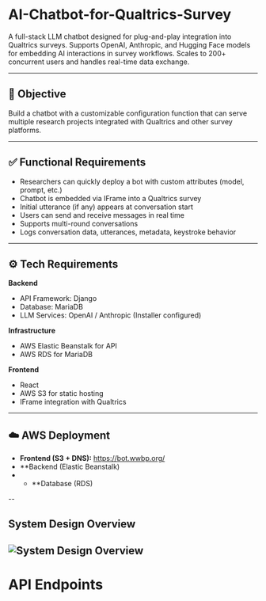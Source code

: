 # AI-Chatbot-for-Qualtrics-Survey
A full-stack LLM chatbot designed for plug-and-play integration into Qualtrics surveys. Supports OpenAI, Anthropic, and Hugging Face models for embedding AI interactions in survey workflows. Scales to 200+ concurrent users and handles real-time data exchange.


--- 
## 🎯 Objective
Build a chatbot with a customizable configuration function that can serve multiple research projects integrated with Qualtrics and other survey platforms.

---

## ✅ Functional Requirements
- Researchers can quickly deploy a bot with custom attributes (model, prompt, etc.)
- Chatbot is embedded via IFrame into a Qualtrics survey
- Initial utterance (if any) appears at conversation start
- Users can send and receive messages in real time
- Supports multi-round conversations
- Logs conversation data, utterances, metadata, keystroke behavior

---

## ⚙️ Tech Requirements
**Backend**  
- API Framework: Django  
- Database: MariaDB  
- LLM Services: OpenAI / Anthropic (Installer configured)  

**Infrastructure**  
- AWS Elastic Beanstalk for API  
- AWS RDS for MariaDB  

**Frontend**  
- React  
- AWS S3 for static hosting  
- IFrame integration with Qualtrics

---

## ☁️ AWS Deployment
- **Frontend (S3 + DNS):** https://bot.wwbp.org/
- **Backend (Elastic Beanstalk)
- - **Database (RDS)
 
-- 
## System Design Overview
![System Design Overview]([docs/images/system-design-overview.png](https://github.com/Soojin-Lee0819/AI-Chatbot-for-Qualtrics-Survey/blob/main/humanlikebot-system%20(1).png))
--
# API Endpoints

